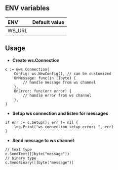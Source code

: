 ## ENV variables

| ENV    | Default value |
|:-------|:-------------:|
| WS_URL |               |

## Usage

* **Create ws.Connection**
```
c := &ws.Connection{
    Config: ws.NewConfig(), // can be customized
    OnMessage: func(in []byte) {
        // handle message from ws channel
    },
    OnError: func(err error) {
        // handle error from ws channel
    },
}
```

* **Setup ws connection and listen for messages**
```
if err := c.Setup(); err != nil {
    log.Print("ws connection setup error: ", err)
}
```

* **Send message to ws channel**
```
// text type
c.SendText([]byte("message"))
// binary type
c.SendBinary([]byte("message"))
```